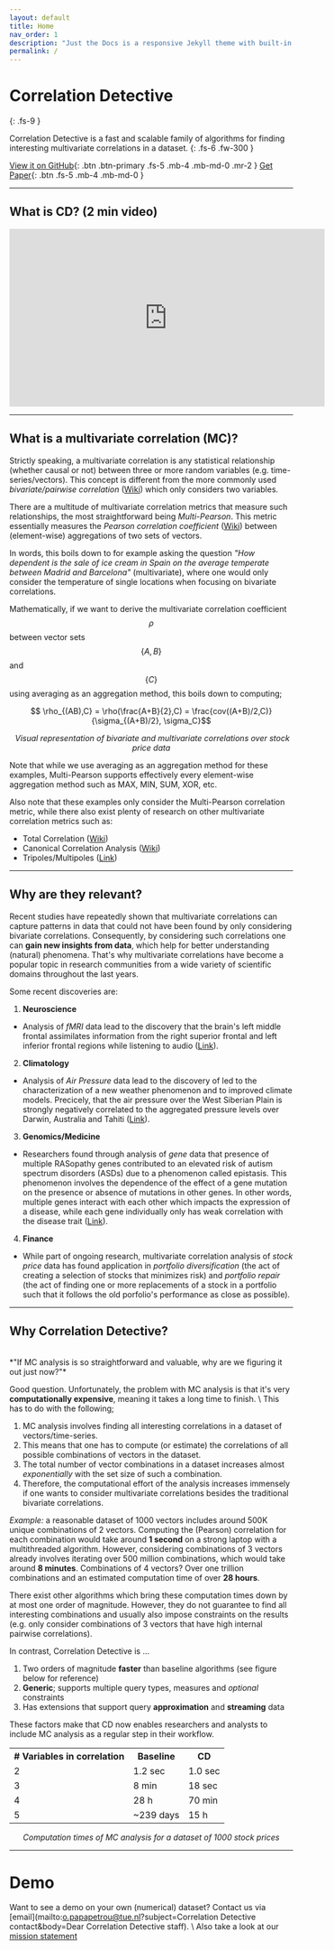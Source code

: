 ```yaml
---
layout: default
title: Home
nav_order: 1
description: "Just the Docs is a responsive Jekyll theme with built-in search that is easily customizable and hosted on GitHub Pages."
permalink: /
---
```


# Correlation Detective
{: .fs-9 }

Correlation Detective is a fast and scalable family of algorithms for finding interesting multivariate correlations in a dataset. 
{: .fs-6 .fw-300 }

[View it on GitHub](https://github.com/correlationdetective/public){: .btn .btn-primary .fs-5 .mb-4 .mb-md-0 .mr-2 }
[Get Paper](https://raw.githubusercontent.com/CorrelationDetective/public/main/Technical_Report.pdf){: .btn .fs-5 .mb-4 .mb-md-0 }

---

## What is CD? (2 min video)
<iframe width="560" height="315" src="https://www.youtube.com/embed/U7z4uyonixk" title="YouTube video player" frameborder="0" allow="accelerometer; autoplay; clipboard-write; encrypted-media; gyroscope; picture-in-picture" allowfullscreen></iframe>

--- 

## What is a multivariate correlation (MC)?
Strictly speaking, a multivariate correlation is any statistical relationship (whether causal or not) between three or more random variables (e.g. time-series/vectors). This concept is different from the more commonly used *bivariate/pairwise correlation* ([Wiki](https://en.wikipedia.org/wiki/Correlation)) which only considers two variables.

There are a multitude of multivariate correlation metrics that measure such relationships, the most straightforward being *Multi-Pearson*. This metric essentially measures the *Pearson correlation coefficient* ([Wiki](https://en.wikipedia.org/wiki/Pearson_correlation_coefficient)) between (element-wise) aggregations of two sets of vectors.

In words, this boils down to for example asking the question *"How dependent is the sale of ice cream in Spain on the average temperate between Madrid and Barcelona"* (multivariate), where one would only consider the temperature of single locations when focusing on bivariate correlations.

Mathematically, if we want to derive the multivariate correlation coefficient $$\rho$$ between vector sets $$\{A,B\}$$ and $$\{C\}$$ using averaging as an aggregation method, this boils down to computing;

$$ \rho_{(AB),C} = \rho(\frac{A+B}{2},C) = \frac{cov((A+B)/2,C)}{\sigma_{(A+B)/2}, \sigma_C}$$

<p style="text-align:center">
    <img src="https://user-images.githubusercontent.com/100126005/156187992-173a4361-4fc7-4c9b-b06f-987a2cb8381b.png" alt>
    <em>Visual representation of bivariate and multivariate correlations over stock price data</em>
</p>

Note that while we use averaging as an aggregation method for these examples, Multi-Pearson supports effectively every element-wise aggregation method such as MAX, MIN, SUM, XOR, etc.

Also note that these examples only consider the Multi-Pearson correlation metric, while there also exist plenty of research on other multivariate correlation metrics such as:
- Total Correlation ([Wiki](https://en.wikipedia.org/wiki/Total_correlation))
- Canonical Correlation Analysis ([Wiki](https://en.wikipedia.org/wiki/Canonical_correlation))
- Tripoles/Multipoles ([Link](https://conservancy.umn.edu/bitstream/handle/11299/216019/18-003.pdf?sequence=1))

--- 

## Why are they relevant?
Recent studies have repeatedly shown that multivariate correlations can capture patterns in data that could not have been found by only considering bivariate correlations.
Consequently, by considering such correlations one can **gain new insights from data**, which help for better understanding (natural) phenomena.
That's why multivariate correlations have become a popular topic in research communities from a wide variety of scientific domains throughout the last years.

Some recent discoveries are:
1. **Neuroscience**
  - Analysis of *fMRI* data lead to the discovery that the brain's left middle frontal assimilates information from the right superior frontal and left inferior frontal regions while listening to audio ([Link](https://conservancy.umn.edu/bitstream/handle/11299/216019/18-003.pdf?sequence=1)).
2. **Climatology**
  - Analysis of *Air Pressure* data lead to the discovery of led to the characterization of a new weather phenomenon and to improved climate models. Precicely, that the air pressure over the West Siberian Plain is strongly negatively correlated to the aggregated pressure levels over Darwin, Australia and Tahiti ([Link](http://users.stat.umn.edu/~chatt019//Research/Papers/JClimate17301_Liessetal_C.pdf)).
3. **Genomics/Medicine**
  - Researchers found through analysis of *gene* data that presence of multiple RASopathy genes contributed to an elevated risk of autism spectrum disorders (ASDs) due to a phenomenon called epistasis. This phenomenon involves the dependence of the effect of a gene mutation on the presence or absence of mutations in other genes. In other words, multiple genes interact with each other which impacts the expression of a disease, while each gene individually only has weak correlation with the disease trait ([Link](https://watermark.silverchair.com/genetics0277.pdf?token=AQECAHi208BE49Ooan9kkhW_Ercy7Dm3ZL_9Cf3qfKAc485ysgAAAvgwggL0BgkqhkiG9w0BBwagggLlMIIC4QIBADCCAtoGCSqGSIb3DQEHATAeBglghkgBZQMEAS4wEQQMp9AlPV6RbDzvWWwPAgEQgIICq5VyDr1FHsXVbwEkJS0OMrpRtB1iX4f35uqgbujRldy7cMVNlKhF76T9A3OjjjITkrylUSMKXJRC2DXsDXu11OQkndAv78t5A9DqgLffELnyqxLqdhz_VFE1E03sdacI-3o1JP2S7jaeCKWEOAXtU798TIfUPEbhIyfz-55XAJvwtak_NyPg41elCkbxO0mUGeyMBfITZ5UiUurh9m8S-RCccYl1Wuw-O2m-n0G94UNJvt4JEU8hRsKwLbGZrAs1HkSERDw9aoynOf1gA9sFpE5jwPgMVoAAf5SEZPz_CqsDi5R2WS5K-mto0WfiVjNUZjNz186Jychc6Nna47Y5Mf6fDsNTTKypr7hb7NQC2J0oWA2mGEwOFrvN4I5vH4zmlxN-BYUEcp4nOJ9lOvPFNxe8FgksBpo1MXOEemT6iK5KkrsuxZidhu1b-bGXRNckFn6Gycf7WVOuMdhp-7OuYysucGN454Ietqw_TIYAPFR26qkQQDAZ-9khz9LQgyq2ThFktCzJpOZCcX_-KlReG73RrQFNep3ggr0T44QdloBYOuHf4udnwwEJ-GIUokm5fC2Tis8LXcN8QxUofMrrPQ3wN6Jqh16FzBUe5PsYet9u8qj75mBMGv9qm_MGPqJjeHmakPbBzzf5U2tWPLUWnHE9IfviKfhZEcNELFBBNMdscHsUqbClQrmZ-TMg-KMLIZFidPpX3ypvG03A6UjI7hUNfVlJwCcPmMiijxO6GWi1kPbA9jkRPqkNBKMRWHJSMa2AygJtrgued_PfkGj61UhXtvFKzCf85p6akbzx9CSJy2ZW8BJXck7CRt5rYzbyE3U0XIBkcN9fIAL2LiCVQ7krBz4xVjy4oa5qSMsXSgLXMFJgeIXaLa2xWbV2wACBTiiQRks34Cqm41CC)).
4. **Finance**
  - While part of ongoing research, multivariate correlation analysis of *stock price* data has found application in *portfolio diversification* (the act of creating a selection of stocks that minimizes risk) and *portfolio repair* (the act of finding one or more replacements of a stock in a portfolio such that it follows the old porfolio's performance as close as possible).

---

## Why Correlation Detective?
<br>
*"If MC analysis is so straightforward and valuable, why are we figuring it out just now?"*
<br>

Good question. Unfortunately, the problem with MC analysis is that it's very **computationally expensive**, meaning it takes a long time to finish. \\
This has to do with the following; 
1. MC analysis involves finding all interesting correlations in a dataset of vectors/time-series.
2. This means that one has to compute (or estimate) the correlations of all possible combinations of vectors in the dataset.
3. The total number of vector combinations in a dataset increases almost *exponentially* with the set size of such a combination.
4. Therefore, the computational effort of the analysis increases immensely if one wants to consider multivariate correlations besides the traditional bivariate correlations.

*Example:* a reasonable dataset of 1000 vectors includes around 500K unique combinations of 2 vectors. Computing the (Pearson) correlation for each combination would take around **1 second** on a strong laptop with a multithreaded algorithm. However, considering combinations of 3 vectors already involves iterating over 500 million combinations, which would take around **8 minutes**. Combinations of 4 vectors? Over one trillion combinations and an estimated computation time of over **28 hours**.

There exist other algorithms which bring these computation times down by at most one order of magnitude. However, they do not guarantee to find all interesting combinations and usually also impose constraints on the results (e.g. only consider combinations of 3 vectors that have high internal pairwise correlations).

In contrast, Correlation Detective is ...
1. Two orders of magnitude **faster** than baseline algorithms (see figure below for reference)
2. **Generic**; supports multiple query types, measures and *optional* constraints
3. Has extensions that support query **approximation** and **streaming** data

These factors make that CD now enables researchers and analysts to include MC analysis as a regular step in their workflow.

<p style="text-align:center">
  <table>
  <tr>
      <th># Variables in correlation</th>
      <th>Baseline</th>
      <th>CD</th>
    </tr>
    <tr>
      <td>2</td>
      <td>1.2 sec</td>
      <td>1.0 sec</td>
    </tr>
    <tr>
      <td>3</td>
      <td>8 min</td>
      <td>18 sec</td>
    </tr>
    <tr>
      <td>4</td>
      <td>28 h</td>
      <td>70 min</td>
    </tr>
    <tr>
      <td>5</td>
      <td>~239 days</td>
      <td>15 h</td>
    </tr>
  </table>
  <!-- <img src="https://user-images.githubusercontent.com/100126005/156346734-323b0029-e9cd-426f-a07b-5df260ca6f20.png" width="80%" alt><br> -->
  <em>Computation times of MC analysis for a dataset of 1000 stock prices</em>
</p>

---

# Demo
Want to see a demo on your own (numerical) dataset? Contact us via [email](mailto:o.papapetrou@tue.nl?subject=Correlation Detective contact&body=Dear Correlation Detective staff). \\
Also take a look at our [mission statement](https://corrdetective.github.io/pages/about/)

<!-- ## How does CD work?
#### Coming soon -->



<!-- ## Getting started

### Dependencies

Just the Docs is built for [Jekyll](https://jekyllrb.com), a static site generator. View the [quick start guide](https://jekyllrb.com/docs/) for more information. Just the Docs requires no special plugins and can run on GitHub Pages' standard Jekyll compiler. The [Jekyll SEO Tag plugin](https://github.com/jekyll/jekyll-seo-tag) is included by default (no need to run any special installation) to inject SEO and open graph metadata on docs pages. For information on how to configure SEO and open graph metadata visit the [Jekyll SEO Tag usage guide](https://jekyll.github.io/jekyll-seo-tag/usage/).

### Quick start: Use as a GitHub Pages remote theme

1. Add Just the Docs to your Jekyll site's `_config.yml` as a [remote theme](https://blog.github.com/2017-11-29-use-any-theme-with-github-pages/)
```yaml
remote_theme: pmarsceill/just-the-docs
```
<small>You must have GitHub Pages enabled on your repo, one or more Markdown files, and a `_config.yml` file. [See an example repository](https://github.com/pmarsceill/jtd-remote)</small>

### Local installation: Use the gem-based theme

1. Install the Ruby Gem
```bash
$ gem install just-the-docs
```
```yaml
# .. or add it to your your Jekyll site’s Gemfile
gem "just-the-docs"
```
2. Add Just the Docs to your Jekyll site’s `_config.yml`
```yaml
theme: "just-the-docs"
```
3. _Optional:_ Initialize search data (creates `search-data.json`)
```bash
$ bundle exec just-the-docs rake search:init
```
3. Run you local Jekyll server
```bash
$ jekyll serve
```
```bash
# .. or if you're using a Gemfile (bundler)
$ bundle exec jekyll serve
```
4. Point your web browser to [http://localhost:4000](http://localhost:4000)

If you're hosting your site on GitHub Pages, [set up GitHub Pages and Jekyll locally](https://help.github.com/en/articles/setting-up-your-github-pages-site-locally-with-jekyll) so that you can more easily work in your development environment.

### Configure Just the Docs

- [See configuration options]({{ site.baseurl }}{% link docs/configuration.md %})

---

## About the project

Just the Docs is &copy; 2017-{{ "now" | date: "%Y" }} by [Patrick Marsceill](http://patrickmarsceill.com).

### License

Just the Docs is distributed by an [MIT license](https://github.com/pmarsceill/just-the-docs/tree/master/LICENSE.txt).

### Contributing

When contributing to this repository, please first discuss the change you wish to make via issue,
email, or any other method with the owners of this repository before making a change. Read more about becoming a contributor in [our GitHub repo](https://github.com/pmarsceill/just-the-docs#contributing).

#### Thank you to the contributors of Just the Docs!

<ul class="list-style-none">
{% for contributor in site.github.contributors %}
  <li class="d-inline-block mr-1">
     <a href="{{ contributor.html_url }}"><img src="{{ contributor.avatar_url }}" width="32" height="32" alt="{{ contributor.login }}"/></a>
  </li>
{% endfor %}
</ul>

### Code of Conduct

Just the Docs is committed to fostering a welcoming community.

[View our Code of Conduct](https://github.com/pmarsceill/just-the-docs/tree/master/CODE_OF_CONDUCT.md) on our GitHub repository. -->
